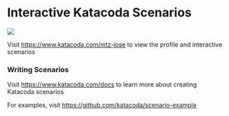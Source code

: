 # Interactive Katacoda Scenarios

[![](http://shields.katacoda.com/katacoda/mtz-jose/count.svg)](https://www.katacoda.com/mtz-jose "Get your profile on Katacoda.com")

Visit https://www.katacoda.com/mtz-jose to view the profile and interactive scenarios

### Writing Scenarios
Visit https://www.katacoda.com/docs to learn more about creating Katacoda scenarios

For examples, visit https://github.com/katacoda/scenario-example
